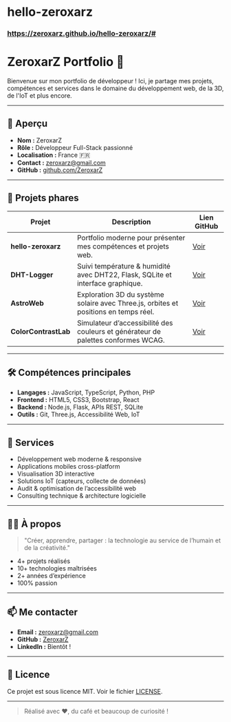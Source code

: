 # hello-zeroxarz
### https://zeroxarz.github.io/hello-zeroxarz/#
 # ZeroxarZ Portfolio 🚀

Bienvenue sur mon portfolio de développeur ! Ici, je partage mes projets, compétences et services dans le domaine du développement web, de la 3D, de l'IoT et plus encore.

---

## 🌟 Aperçu

- **Nom :** ZeroxarZ
- **Rôle :** Développeur Full-Stack passionné
- **Localisation :** France 🇫🇷
- **Contact :** zeroxarz@gmail.com
- **GitHub :** [github.com/ZeroxarZ](https://github.com/ZeroxarZ)

---

## 📂 Projets phares

| Projet              | Description                                                                                 | Lien GitHub                                      |
|---------------------|-------------------------------------------------------------------------------------------|--------------------------------------------------|
| **hello-zeroxarz**  | Portfolio moderne pour présenter mes compétences et projets web.                           | [Voir](https://github.com/ZeroxarZ/hello-zeroxarz) |
| **DHT-Logger**      | Suivi température & humidité avec DHT22, Flask, SQLite et interface graphique.             | [Voir](https://github.com/ZeroxarZ/dhtlogger)      |
| **AstroWeb**        | Exploration 3D du système solaire avec Three.js, orbites et positions en temps réel.      | [Voir](https://github.com/ZeroxarZ/AstroWeb)       |
| **ColorContrastLab**| Simulateur d’accessibilité des couleurs et générateur de palettes conformes WCAG.         | [Voir](https://github.com/ZeroxarZ/ColorContrastLab)                                           |

---

## 🛠️ Compétences principales

- **Langages :** JavaScript, TypeScript, Python, PHP
- **Frontend :** HTML5, CSS3, Bootstrap, React
- **Backend :** Node.js, Flask, APIs REST, SQLite
- **Outils :** Git, Three.js, Accessibilité Web, IoT

---

## 💼 Services

- Développement web moderne & responsive
- Applications mobiles cross-platform
- Visualisation 3D interactive
- Solutions IoT (capteurs, collecte de données)
- Audit & optimisation de l’accessibilité web
- Consulting technique & architecture logicielle

---

## 👨‍💻 À propos

> "Créer, apprendre, partager : la technologie au service de l’humain et de la créativité."

- 4+ projets réalisés
- 10+ technologies maîtrisées
- 2+ années d’expérience
- 100% passion

---

## 📫 Me contacter

- **Email :** zeroxarz@gmail.com
- **GitHub :** [ZeroxarZ](https://github.com/ZeroxarZ)
- **LinkedIn :** Bientôt !

---

## 📝 Licence

Ce projet est sous licence MIT. Voir le fichier [LICENSE](./LICENSE).

---

> Réalisé avec ❤️, du café et beaucoup de curiosité !
